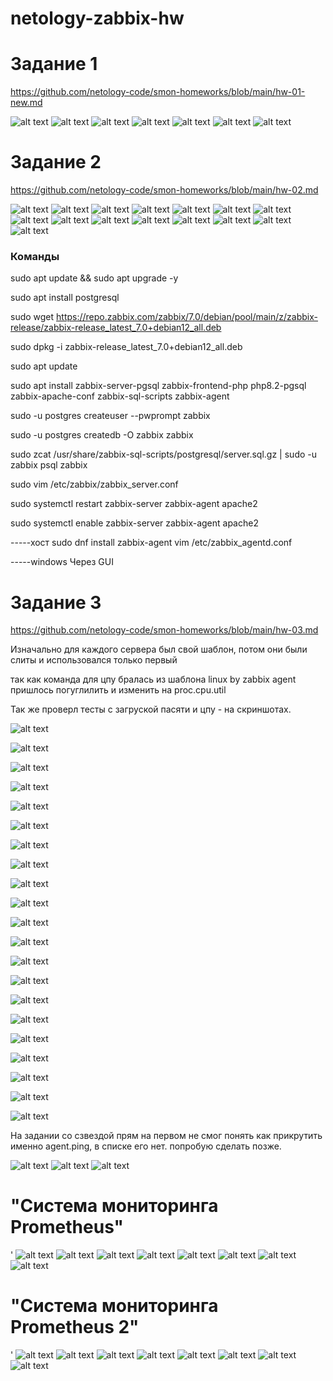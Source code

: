 # netology-zabbix-hw

# Задание 1

https://github.com/netology-code/smon-homeworks/blob/main/hw-01-new.md


![alt text](https://github.com/SLzDevOps/netology-zabbix-hw/blob/main/Screenshot_280.png)
![alt text](https://github.com/SLzDevOps/netology-zabbix-hw/blob/main/Screenshot_281.png)
![alt text](https://github.com/SLzDevOps/netology-zabbix-hw/blob/main/Screenshot_282.png)
![alt text](https://github.com/SLzDevOps/netology-zabbix-hw/blob/main/Screenshot_283.png)
![alt text](https://github.com/SLzDevOps/netology-zabbix-hw/blob/main/Screenshot_285.png)
![alt text](https://github.com/SLzDevOps/netology-zabbix-hw/blob/main/Screenshot_286.png)
![alt text](https://github.com/SLzDevOps/netology-zabbix-hw/blob/main/Screenshot_287.png)


# Задание 2

https://github.com/netology-code/smon-homeworks/blob/main/hw-02.md


![alt text](https://github.com/SLzDevOps/netology-zabbix-hw/blob/main/Screenshot_290.png)
![alt text](https://github.com/SLzDevOps/netology-zabbix-hw/blob/main/Screenshot_291.png)
![alt text](https://github.com/SLzDevOps/netology-zabbix-hw/blob/main/Screenshot_292.png)
![alt text](https://github.com/SLzDevOps/netology-zabbix-hw/blob/main/Screenshot_293.png)
![alt text](https://github.com/SLzDevOps/netology-zabbix-hw/blob/main/Screenshot_294.png)
![alt text](https://github.com/SLzDevOps/netology-zabbix-hw/blob/main/Screenshot_295.png)
![alt text](https://github.com/SLzDevOps/netology-zabbix-hw/blob/main/Screenshot_296.png)
![alt text](https://github.com/SLzDevOps/netology-zabbix-hw/blob/main/Screenshot_297.png)
![alt text](https://github.com/SLzDevOps/netology-zabbix-hw/blob/main/Screenshot_298.png)
![alt text](https://github.com/SLzDevOps/netology-zabbix-hw/blob/main/Screenshot_299.png)
![alt text](https://github.com/SLzDevOps/netology-zabbix-hw/blob/main/Screenshot_300.png)
![alt text](https://github.com/SLzDevOps/netology-zabbix-hw/blob/main/Screenshot_301.png)
![alt text](https://github.com/SLzDevOps/netology-zabbix-hw/blob/main/Screenshot_302.png)
![alt text](https://github.com/SLzDevOps/netology-zabbix-hw/blob/main/Screenshot_303.png)
![alt text](https://github.com/SLzDevOps/netology-zabbix-hw/blob/main/Screenshot_304.png)

### Команды
sudo apt update && sudo apt upgrade -y

sudo apt install postgresql

sudo wget https://repo.zabbix.com/zabbix/7.0/debian/pool/main/z/zabbix-release/zabbix-release_latest_7.0+debian12_all.deb

sudo dpkg -i zabbix-release_latest_7.0+debian12_all.deb

sudo apt update

sudo apt install zabbix-server-pgsql zabbix-frontend-php php8.2-pgsql zabbix-apache-conf zabbix-sql-scripts zabbix-agent

sudo -u postgres createuser --pwprompt zabbix

sudo -u postgres createdb -O zabbix zabbix

sudo zcat /usr/share/zabbix-sql-scripts/postgresql/server.sql.gz | sudo -u zabbix psql zabbix 

sudo vim /etc/zabbix/zabbix_server.conf

sudo systemctl restart zabbix-server zabbix-agent apache2

sudo systemctl enable zabbix-server zabbix-agent apache2

-----хост 
sudo dnf install zabbix-agent
vim /etc/zabbix_agentd.conf  

-----windows
Через GUI


# Задание 3

https://github.com/netology-code/smon-homeworks/blob/main/hw-03.md


Изначально для каждого сервера был свой шаблон, потом они были слиты и использовался только первый

так как команда для цпу бралась из шаблона linux by zabbix agent пришлось погуглилить и изменить на proc.cpu.util

Так же проверл тесты с загруской пасяти и цпу - на скриншотах.

![alt text](https://github.com/SLzDevOps/netology-zabbix-hw/blob/main/Screenshot_506.png)

![alt text](https://github.com/SLzDevOps/netology-zabbix-hw/blob/main/Screenshot_507.png)

![alt text](https://github.com/SLzDevOps/netology-zabbix-hw/blob/main/Screenshot_508.png)

![alt text](https://github.com/SLzDevOps/netology-zabbix-hw/blob/main/Screenshot_509.png)

![alt text](https://github.com/SLzDevOps/netology-zabbix-hw/blob/main/Screenshot_510.png)

![alt text](https://github.com/SLzDevOps/netology-zabbix-hw/blob/main/Screenshot_511.png)

![alt text](https://github.com/SLzDevOps/netology-zabbix-hw/blob/main/Screenshot_512.png)

![alt text](https://github.com/SLzDevOps/netology-zabbix-hw/blob/main/Screenshot_513.png)

![alt text](https://github.com/SLzDevOps/netology-zabbix-hw/blob/main/Screenshot_514.png)

![alt text](https://github.com/SLzDevOps/netology-zabbix-hw/blob/main/Screenshot_515.png)

![alt text](https://github.com/SLzDevOps/netology-zabbix-hw/blob/main/Screenshot_516.png)

![alt text](https://github.com/SLzDevOps/netology-zabbix-hw/blob/main/Screenshot_517.png)

![alt text](https://github.com/SLzDevOps/netology-zabbix-hw/blob/main/Screenshot_518.png)

![alt text](https://github.com/SLzDevOps/netology-zabbix-hw/blob/main/Screenshot_519.png)

![alt text](https://github.com/SLzDevOps/netology-zabbix-hw/blob/main/Screenshot_520.png)

![alt text](https://github.com/SLzDevOps/netology-zabbix-hw/blob/main/Screenshot_521.png)

![alt text](https://github.com/SLzDevOps/netology-zabbix-hw/blob/main/Screenshot_522.png)

![alt text](https://github.com/SLzDevOps/netology-zabbix-hw/blob/main/Screenshot_523.png)

![alt text](https://github.com/SLzDevOps/netology-zabbix-hw/blob/main/Screenshot_524.png)

![alt text](https://github.com/SLzDevOps/netology-zabbix-hw/blob/main/Screenshot_525.png)

![alt text](https://github.com/SLzDevOps/netology-zabbix-hw/blob/main/Screenshot_526.png)


На задании со сзвездой прям на первом не смог понять как прикрутить именно agent.ping, в списке его нет.
попробую сделать позже.

![alt text](https://github.com/SLzDevOps/netology-zabbix-hw/blob/main/Screenshot_527.png)
![alt text](https://github.com/SLzDevOps/netology-zabbix-hw/blob/main/Screenshot_528.png)
![alt text](https://github.com/SLzDevOps/netology-zabbix-hw/blob/main/Screenshot_529.png)


# "Система мониторинга Prometheus"

'
![alt text](https://github.com/SLzDevOps/netology-zabbix-hw/blob/main/Screenshot_310.png)
![alt text](https://github.com/SLzDevOps/netology-zabbix-hw/blob/main/Screenshot_311.png)
![alt text](https://github.com/SLzDevOps/netology-zabbix-hw/blob/main/Screenshot_312.png)
![alt text](https://github.com/SLzDevOps/netology-zabbix-hw/blob/main/Screenshot_313.png)
![alt text](https://github.com/SLzDevOps/netology-zabbix-hw/blob/main/Screenshot_314.png)
![alt text](https://github.com/SLzDevOps/netology-zabbix-hw/blob/main/Screenshot_315.png)
![alt text](https://github.com/SLzDevOps/netology-zabbix-hw/blob/main/Screenshot_316.png)
![alt text](https://github.com/SLzDevOps/netology-zabbix-hw/blob/main/Screenshot_317.png)



# "Система мониторинга Prometheus 2"
'
![alt text](https://github.com/SLzDevOps/netology-zabbix-hw/blob/main/Screenshot_318.png)
![alt text](https://github.com/SLzDevOps/netology-zabbix-hw/blob/main/Screenshot_319.png)
![alt text](https://github.com/SLzDevOps/netology-zabbix-hw/blob/main/Screenshot_320.png)
![alt text](https://github.com/SLzDevOps/netology-zabbix-hw/blob/main/Screenshot_321.png)
![alt text](https://github.com/SLzDevOps/netology-zabbix-hw/blob/main/Screenshot_322.png)
![alt text](https://github.com/SLzDevOps/netology-zabbix-hw/blob/main/Screenshot_323.png)
![alt text](https://github.com/SLzDevOps/netology-zabbix-hw/blob/main/Screenshot_324.png)
![alt text](https://github.com/SLzDevOps/netology-zabbix-hw/blob/main/Screenshot_325.png)





